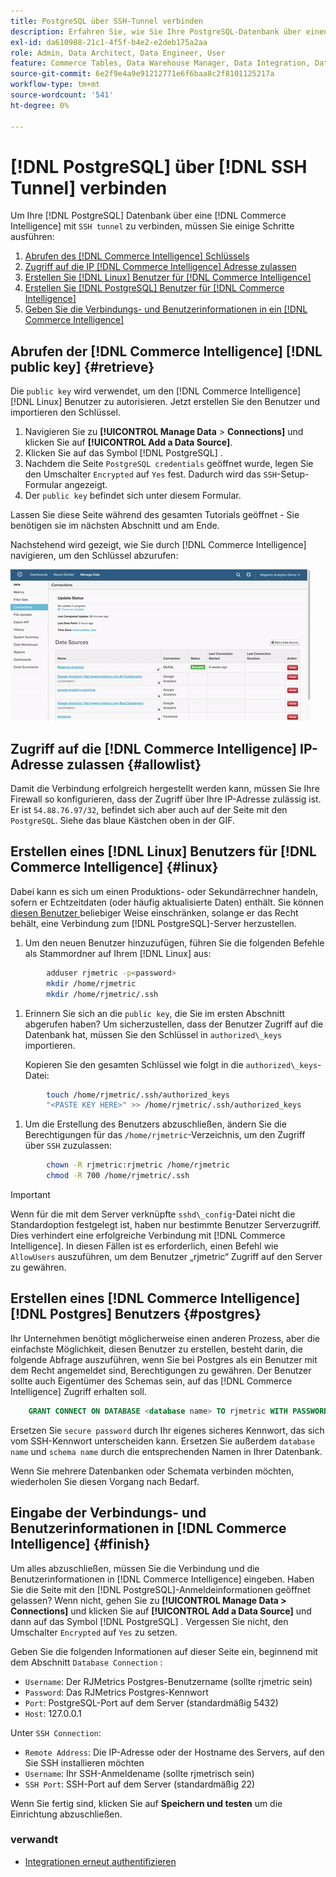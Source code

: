 ```yaml
---
title: PostgreSQL über SSH-Tunnel verbinden
description: Erfahren Sie, wie Sie Ihre PostgreSQL-Datenbank über einen SSH-Tunnel mit Commerce Intelligence verbinden.
exl-id: da610988-21c1-4f5f-b4e2-e2deb175a2aa
role: Admin, Data Architect, Data Engineer, User
feature: Commerce Tables, Data Warehouse Manager, Data Integration, Data Import/Export, SQL Report Builder
source-git-commit: 6e2f9e4a9e91212771e6f6baa8c2f8101125217a
workflow-type: tm+mt
source-wordcount: '541'
ht-degree: 0%

---
```


# [!DNL PostgreSQL] über [!DNL SSH Tunnel] verbinden

Um Ihre [!DNL PostgreSQL] Datenbank über eine [!DNL Commerce Intelligence] mit `SSH tunnel` zu verbinden, müssen Sie einige Schritte ausführen:

1. [Abrufen des  [!DNL Commerce Intelligence]  Schlüssels](#retrieve)
1. [Zugriff auf die IP [!DNL Commerce Intelligence] Adresse zulassen](#allowlist)
1. [Erstellen Sie  [!DNL Linux]  Benutzer für [!DNL Commerce Intelligence]](#linux)
1. [Erstellen Sie  [!DNL PostgreSQL]  Benutzer für [!DNL Commerce Intelligence]](#postgres)
1. [Geben Sie die Verbindungs- und Benutzerinformationen in ein [!DNL Commerce Intelligence]](#finish)

## Abrufen der [!DNL Commerce Intelligence] [!DNL public key] {#retrieve}

Die `public key` wird verwendet, um den [!DNL Commerce Intelligence] [!DNL Linux] Benutzer zu autorisieren. Jetzt erstellen Sie den Benutzer und importieren den Schlüssel.

1. Navigieren Sie zu **[!UICONTROL Manage Data** > **Connections]** und klicken Sie auf **[!UICONTROL Add a Data Source]**.
1. Klicken Sie auf das Symbol [!DNL PostgreSQL] .
1. Nachdem die Seite `PostgreSQL credentials` geöffnet wurde, legen Sie den Umschalter `Encrypted` auf `Yes` fest. Dadurch wird das `SSH`-Setup-Formular angezeigt.
1. Der `public key` befindet sich unter diesem Formular.

Lassen Sie diese Seite während des gesamten Tutorials geöffnet - Sie benötigen sie im nächsten Abschnitt und am Ende.

Nachstehend wird gezeigt, wie Sie durch [!DNL Commerce Intelligence] navigieren, um den Schlüssel abzurufen:

![Abrufen des öffentlichen RJMetrics-Schlüssels](../../../assets/get-mbi-public-key.gif)

## Zugriff auf die [!DNL Commerce Intelligence] IP-Adresse zulassen {#allowlist}

Damit die Verbindung erfolgreich hergestellt werden kann, müssen Sie Ihre Firewall so konfigurieren, dass der Zugriff über Ihre IP-Adresse zulässig ist. Er ist `54.88.76.97/32`, befindet sich aber auch auf der Seite mit den `PostgreSQL`. Siehe das blaue Kästchen oben in der GIF.

## Erstellen eines [!DNL Linux] Benutzers für [!DNL Commerce Intelligence] {#linux}

Dabei kann es sich um einen Produktions- oder Sekundärrechner handeln, sofern er Echtzeitdaten (oder häufig aktualisierte Daten) enthält. Sie können [diesen Benutzer ](../../../administrator/account-management/restrict-db-access.md) beliebiger Weise einschränken, solange er das Recht behält, eine Verbindung zum [!DNL PostgreSQL]-Server herzustellen.

1. Um den neuen Benutzer hinzuzufügen, führen Sie die folgenden Befehle als Stammordner auf Ihrem [!DNL Linux] aus:

```bash
        adduser rjmetric -p<password>
        mkdir /home/rjmetric
        mkdir /home/rjmetric/.ssh
```

1. Erinnern Sie sich an die `public key`, die Sie im ersten Abschnitt abgerufen haben? Um sicherzustellen, dass der Benutzer Zugriff auf die Datenbank hat, müssen Sie den Schlüssel in `authorized\_keys` importieren.

   Kopieren Sie den gesamten Schlüssel wie folgt in die `authorized\_keys`-Datei:

```bash
        touch /home/rjmetric/.ssh/authorized_keys
        "<PASTE KEY HERE>" >> /home/rjmetric/.ssh/authorized_keys
```

1. Um die Erstellung des Benutzers abzuschließen, ändern Sie die Berechtigungen für das `/home/rjmetric`-Verzeichnis, um den Zugriff über `SSH` zuzulassen:

```bash
        chown -R rjmetric:rjmetric /home/rjmetric
        chmod -R 700 /home/rjmetric/.ssh
```

>[!IMPORTANT]
>
>Wenn für die mit dem Server verknüpfte `sshd\_config`-Datei nicht die Standardoption festgelegt ist, haben nur bestimmte Benutzer Serverzugriff. Dies verhindert eine erfolgreiche Verbindung mit [!DNL Commerce Intelligence]. In diesen Fällen ist es erforderlich, einen Befehl wie `AllowUsers` auszuführen, um dem Benutzer „rjmetric“ Zugriff auf den Server zu gewähren.

## Erstellen eines [!DNL Commerce Intelligence] [!DNL Postgres] Benutzers {#postgres}

Ihr Unternehmen benötigt möglicherweise einen anderen Prozess, aber die einfachste Möglichkeit, diesen Benutzer zu erstellen, besteht darin, die folgende Abfrage auszuführen, wenn Sie bei Postgres als ein Benutzer mit dem Recht angemeldet sind, Berechtigungen zu gewähren. Der Benutzer sollte auch Eigentümer des Schemas sein, auf das [!DNL Commerce Intelligence] Zugriff erhalten soll.

```sql
    GRANT CONNECT ON DATABASE <database name> TO rjmetric WITH PASSWORD <secure password>;GRANT USAGE ON SCHEMA <schema name> TO rjmetric;GRANT SELECT ON ALL TABLES IN SCHEMA <schema name> TO rjmetric;ALTER DEFAULT PRIVILEGES IN SCHEMA <schema name> GRANT SELECT ON TABLES TO rjmetric;
```

Ersetzen Sie `secure password` durch Ihr eigenes sicheres Kennwort, das sich vom SSH-Kennwort unterscheiden kann. Ersetzen Sie außerdem `database name` und `schema name` durch die entsprechenden Namen in Ihrer Datenbank.

Wenn Sie mehrere Datenbanken oder Schemata verbinden möchten, wiederholen Sie diesen Vorgang nach Bedarf.

## Eingabe der Verbindungs- und Benutzerinformationen in [!DNL Commerce Intelligence] {#finish}

Um alles abzuschließen, müssen Sie die Verbindung und die Benutzerinformationen in [!DNL Commerce Intelligence] eingeben. Haben Sie die Seite mit den [!DNL PostgreSQL]-Anmeldeinformationen geöffnet gelassen? Wenn nicht, gehen Sie zu **[!UICONTROL Manage Data > Connections]** und klicken Sie auf **[!UICONTROL Add a Data Source]** und dann auf das Symbol [!DNL PostgreSQL] . Vergessen Sie nicht, den Umschalter `Encrypted` auf `Yes` zu setzen.

Geben Sie die folgenden Informationen auf dieser Seite ein, beginnend mit dem Abschnitt `Database Connection` :

* `Username`: Der RJMetrics Postgres-Benutzername (sollte rjmetric sein)
* `Password`: Das RJMetrics Postgres-Kennwort
* `Port`: PostgreSQL-Port auf dem Server (standardmäßig 5432)
* `Host`: 127.0.0.1

Unter `SSH Connection`:

* `Remote Address`: Die IP-Adresse oder der Hostname des Servers, auf den Sie SSH installieren möchten
* `Username`: Ihr SSH-Anmeldename (sollte rjmetrisch sein)
* `SSH Port`: SSH-Port auf dem Server (standardmäßig 22)

Wenn Sie fertig sind, klicken Sie auf **Speichern und testen** um die Einrichtung abzuschließen.

### verwandt

* [Integrationen erneut authentifizieren](https://experienceleague.adobe.com/docs/commerce-knowledge-base/kb/how-to/mbi-reauthenticating-integrations.html?lang=de)
